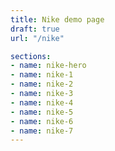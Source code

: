 ```yaml
---
title: Nike demo page
draft: true
url: "/nike"

sections:
- name: nike-hero
- name: nike-1
- name: nike-2
- name: nike-3
- name: nike-4
- name: nike-5
- name: nike-6
- name: nike-7
---
```


